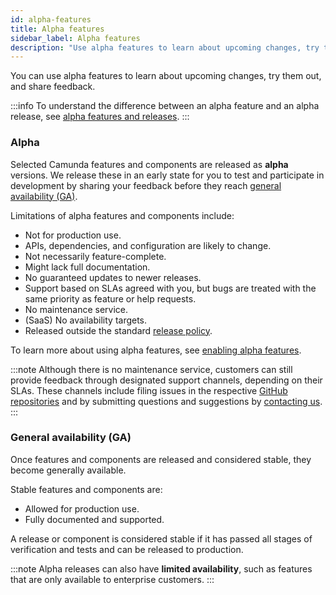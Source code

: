 ```yaml
---
id: alpha-features
title: Alpha features
sidebar_label: Alpha features
description: "Use alpha features to learn about upcoming changes, try them out, and share feedback."
---
```


You can use alpha features to learn about upcoming changes, try them out, and share feedback.

:::info
To understand the difference between an alpha feature and an alpha release, see [alpha features and releases](http://localhost:3000/docs/next/reference/release-policy/#alpha-features-and-releases).
:::

### Alpha

Selected Camunda features and components are released as **alpha** versions. We release these in an early state for you to test and participate in development by sharing your feedback before they reach [general availability (GA)](#general-availability-ga).

Limitations of alpha features and components include:

- Not for production use.
- APIs, dependencies, and configuration are likely to change.
- Not necessarily feature-complete.
- Might lack full documentation.
- No guaranteed updates to newer releases.
- Support based on SLAs agreed with you, but bugs are treated with the same priority as feature or help requests.
- No maintenance service.
- (SaaS) No availability targets.
- Released outside the standard [release policy](/reference/release-policy.md).

To learn more about using alpha features, see [enabling alpha features](/components/console/manage-organization/enable-alpha-features.md).

:::note
Although there is no maintenance service, customers can still provide feedback through designated support channels, depending on their SLAs. These channels include filing issues in the respective [GitHub repositories](https://github.com/camunda) and by submitting questions and suggestions by [contacting us](/contact).
:::

### General availability (GA)

Once features and components are released and considered stable, they become generally available.

Stable features and components are:

- Allowed for production use.
- Fully documented and supported.

A release or component is considered stable if it has passed all stages of verification and tests and can be released to production.

:::note
Alpha releases can also have **limited availability**, such as features that are only available to enterprise customers.
:::
